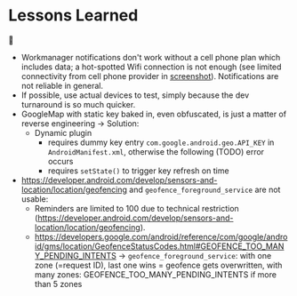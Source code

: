 # Lessons Learned

:construction_worker:

- Workmanager notifications don't work without a cell phone plan which includes data; a hot-spotted Wifi connection is not enough (see limited connectivity from cell phone provider in [screenshot](screenshots/no-reminders.png)). Notifications are not reliable in general.
- If possible, use actual devices to test, simply because the dev turnaround is so much quicker.
- GoogleMap with static key baked in, even obfuscated, is just a matter of reverse engineering -> Solution:
  - Dynamic plugin
    - requires dummy key entry `com.google.android.geo.API_KEY` in `AndroidManifest.xml`, otherwise the following (TODO) error occurs
    - requires `setState()` to trigger key refresh on time
- https://developer.android.com/develop/sensors-and-location/location/geofencing and `geofence_foreground_service` are not usable:
  - Reminders are limited to 100 due to technical restriction (https://developer.android.com/develop/sensors-and-location/location/geofencing).
  - https://developers.google.com/android/reference/com/google/android/gms/location/GeofenceStatusCodes.html#GEOFENCE_TOO_MANY_PENDING_INTENTS -> `geofence_foreground_service`: with one zone (=request ID), last one wins = geofence gets overwritten, with many zones: GEOFENCE_TOO_MANY_PENDING_INTENTS if more than 5 zones

